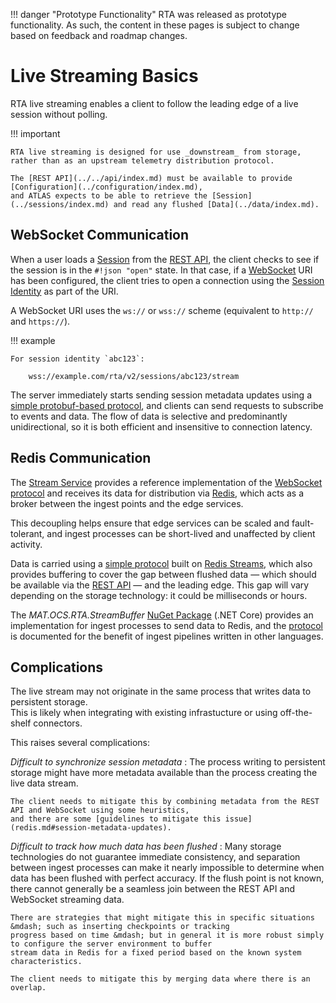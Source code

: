
!!! danger "Prototype Functionality"
    RTA was released as prototype functionality. As such, the content in these pages is subject to change based on feedback and roadmap changes.
# Live Streaming Basics

RTA live streaming enables a client to follow the leading edge of a live session without polling.

!!! important

    RTA live streaming is designed for use _downstream_ from storage, rather than as an upstream telemetry distribution protocol.

    The [REST API](../../api/index.md) must be available to provide [Configuration](../configuration/index.md),
    and ATLAS expects to be able to retrieve the [Session](../sessions/index.md) and read any flushed [Data](../data/index.md).

## WebSocket Communication

When a user loads a [Session](../sessions/index.md) from the [REST API](../../api/index.md), the client checks to see if
the session is in the `#!json "open"` state. In that case, if a
[WebSocket](https://developer.mozilla.org/en-US/docs/Web/API/WebSockets_API) URI has been configured, the client tries
to open a connection using the [Session Identity](../sessions/model.md#required-properties) as part of the URI.

A WebSocket URI uses the `ws://` or `wss://` scheme (equivalent to `http://` and `https://`).

!!! example

    For session identity `abc123`:

        wss://example.com/rta/v2/sessions/abc123/stream

The server immediately starts sending session metadata updates using a [simple protobuf-based protocol](websockets.md),
and clients can send requests to subscribe to events and data. The flow of data is selective and predominantly unidirectional,
so it is both efficient and insensitive to connection latency.

## Redis Communication

The [Stream Service](../../services/rta-streamsvc/README.md) provides a reference implementation of the
[WebSocket protocol](websockets.md) and receives its data for distribution via [Redis](https://redis.io/),
which acts as a broker between the ingest points and the edge services.

<object type="image/svg+xml" data="assets/redis.svg" class="diagram" title="Architecture diagram showing Redis as a buffer"></object>

This decoupling helps ensure that edge services can be scaled and fault-tolerant, and ingest processes can
be short-lived and unaffected by client activity.

Data is carried using a [simple protocol](redis.md) built on [Redis Streams](https://redis.io/topics/streams-intro),
which also provides buffering to cover the gap between flushed data &mdash; which should be available via the
[REST API](../../api/index.md) &mdash; and the leading edge. This gap will vary depending on the storage technology:
it could be milliseconds or hours.

The _MAT.OCS.RTA.StreamBuffer_ [NuGet Package](../../downloads.md#nuget-binaries) (.NET Core) provides an implementation
for ingest processes to send data to Redis, and the [protocol](redis.md) is documented for the benefit of
ingest pipelines written in other languages.

## Complications

The live stream may not originate in the same process that writes data to persistent storage.  
This is likely when integrating with existing infrastucture or using off-the-shelf connectors.

<object type="image/svg+xml" data="assets/complications.svg" class="diagram" title="Architecture diagram showing separate writer and streaming ingest processes"></object>

This raises several complications:

_Difficult to synchronize session metadata_
:   The process writing to persistent storage might have more metadata available
    than the process creating the live data stream.

    The client needs to mitigate this by combining metadata from the REST API and WebSocket using some heuristics,
    and there are some [guidelines to mitigate this issue](redis.md#session-metadata-updates).

_Difficult to track how much data has been flushed_
:   Many storage technologies do not guarantee immediate consistency, and separation between ingest processes can make
    it nearly impossible to determine when data has been flushed with perfect accuracy. If the flush point is not known,
    there cannot generally be a seamless join between the REST API and WebSocket streaming data.

    There are strategies that might mitigate this in specific situations &mdash; such as inserting checkpoints or tracking
    progress based on time &mdash; but in general it is more robust simply to configure the server environment to buffer 
    stream data in Redis for a fixed period based on the known system characteristics.
    
    The client needs to mitigate this by merging data where there is an overlap.
